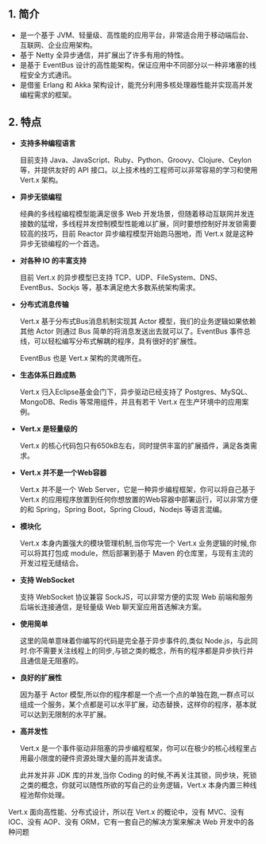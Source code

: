 

## 1. 简介

- 是一个基于 JVM、轻量级、高性能的应用平台，非常适合用于移动端后台、互联网、企业应用架构。
- 基于 Netty 全异步通信，并扩展出了许多有用的特性。
- 是基于 EventBus 设计的高性能架构，保证应用中不同部分以一种非堵塞的线程安全方式通讯。
- 是借鉴 Erlang 和 Akka 架构设计，能充分利用多核处理器性能并实现高并发编程需求的框架。

## 2. 特点

- **支持多种编程语言**

  目前支持 Java、JavaScript、Ruby、Python、Groovy、Clojure、Ceylon 等，并提供友好的 API 接口。以上技术栈的工程师可以非常容易的学习和使用 Vert.x 架构。

- **异步无锁编程**

  经典的多线程编程模型能满足很多 Web 开发场景，但随着移动互联网并发连接数的猛增，多线程并发控制模型性能难以扩展，同时要想控制好并发锁需要较高的技巧，目前 Reactor 异步编程模型开始跑马圈地，而 Vert.x 就是这种异步无锁编程的一个首选。

- **对各种 IO 的丰富支持**

  目前 Vert.x 的异步模型已支持 TCP、UDP、FileSystem、DNS、EventBus、Sockjs 等，基本满足绝大多数系统架构需求。

- **分布式消息传输**

  Vert.x 基于分布式Bus消息机制实现其 Actor 模型，我们的业务逻辑如果依赖其他 Actor 则通过 Bus 简单的将消息发送出去就可以了。EventBus 事件总线，可以轻松编写分布式解耦的程序，具有很好的扩展性。

  EventBus 也是 Vert.x 架构的灵魂所在。

- **生态体系日趋成熟**

  Vert.x 归入Eclipse基金会门下，异步驱动已经支持了 Postgres、MySQL、MongoDB、Redis 等常用组件，并且有若干 Vert.x 在生产环境中的应用案例。

- **Vert.x 是轻量级的**

  Vert.x 的核心代码包只有650kB左右，同时提供丰富的扩展插件，满足各类需求。

- **Vert.x 并不是一个Web容器**

  Vert.x 并不是一个 Web Server，它是一种异步编程框架，你可以将自己基于 Vert.x 的应用程序放置到任何你想放置的Web容器中部署运行，可以非常方便的和 Spring，Spring Boot，Spring Cloud，Nodejs 等语言混编。

- **模块化**

  Vert.x 本身内置强大的模块管理机制,当你写完一个 Vert.x 业务逻辑的时候,你可以将其打包成 module，然后部署到基于 Maven 的仓库里，与现有主流的开发过程无缝结合。

- **支持 WebSocket**

  支持 WebSocket 协议兼容 SockJS，可以非常方便的实现 Web 前端和服务后端长连接通信，是轻量级 Web 聊天室应用首选解决方案。

- **使用简单**

  这里的简单意味着你编写的代码是完全基于异步事件的,类似 Node.js，与此同时.你不需要关注线程上的同步,与锁之类的概念，所有的程序都是异步执行并且通信是无阻塞的。

- **良好的扩展性**

  因为基于 Actor 模型,所以你的程序都是一个点一个点的单独在跑,一群点可以组成一个服务，某个点都是可以水平扩展，动态替换，这样你的程序，基本就可以达到无限制的水平扩展。

- **高并发性**

  Vert.x 是一个事件驱动非阻塞的异步编程框架，你可以在极少的核心线程里占用最小限度的硬件资源处理大量的高并发请求。

  此并发并非 JDK 库的并发,当你 Coding 的时候,不再关注其锁，同步块，死锁之类的概念，你就可以随性所欲的写自己的业务逻辑，Vert.x 本身内置三种线程池帮你处理。

Vert.x 面向高性能、分布式设计，所以在 Vert.x 的概论中，没有 MVC、没有 IOC、没有 AOP、没有 ORM，它有一套自己的解决方案来解决 Web 开发中的各种问题